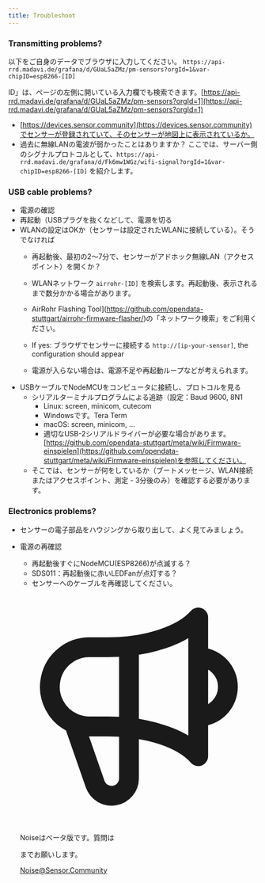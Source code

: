 ```yaml
---
title: Troubleshoot
---
```


### Transmitting problems?
以下をご自身のデータでブラウザに入力してください。
`https://api-rrd.madavi.de/grafana/d/GUaL5aZMz/pm-sensors?orgId=1&var-chipID=esp8266-[ID]`

ID」は、ページの左側に開いている入力欄でも検索できます。[https://api-rrd.madavi.de/grafana/d/GUaL5aZMz/pm-sensors?orgId=1](https://api-rrd.madavi.de/grafana/d/GUaL5aZMz/pm-sensors?orgId=1)

* [https://devices.sensor.community](https://devices.sensor.community)でセンサーが登録されていて、そのセンサーが地図上に表示されているか。
* 過去に無線LANの電波が弱かったことはありますか？
  ここでは、サーバー側のシグナルプロトコルとして、`https://api-rrd.madavi.de/grafana/d/Fk6mw1WGz/wifi-signal?orgId=1&var-chipID=esp8266-[ID]` を紹介します。

### USB cable problems?
* 電源の確認
* 再起動（USBプラグを抜くなどして、電源を切る
* WLANの設定はOKか（センサーは設定されたWLANに接続している）。そうでなければ
  * 再起動後、最初の2～7分で、センサーがアドホック無線LAN（アクセスポイント）を開くか？
  * WLANネットワーク `airrohr-[ID]` を検索します。再起動後、表示されるまで数分かかる場合があります。

  * AirRohr Flashing Tool](https://github.com/opendata-stuttgart/airrohr-firmware-flasher/)の「ネットワーク検索」をご利用ください。
  * If yes: ブラウザでセンサーに接続する `http://[ip-your-sensor]`, the configuration should appear
  * 電源が入らない場合は、電源不足や再起動ループなどが考えられます。
* USBケーブルでNodeMCUをコンピュータに接続し、プロトコルを見る
  * シリアルターミナルプログラムによる追跡（設定：Baud 9600, 8N1
    * Linux: screen, minicom, cutecom
    * Windowsです。Tera Term
    * macOS: screen, minicom, ...
    * 適切なUSB-2シリアルドライバーが必要な場合があります。[https://github.com/opendata-stuttgart/meta/wiki/Firmware-einspielen](https://github.com/opendata-stuttgart/meta/wiki/Firmware-einspielen)を参照してください。
  * そこでは、センサーが何をしているか（ブートメッセージ、WLAN接続またはアクセスポイント、測定 - 3分後のみ）を確認する必要があります。

### Electronics problems?
* センサーの電子部品をハウジングから取り出して、よく見てみましょう。
* 電源の再確認
    * 再起動後すぐにNodeMCU(ESP8266)が点滅する？
    * SDS011：再起動後に赤いLEDFanが点灯する？
    * センサーへのケーブルを再確認してください。

  <div class="max-w-screen-xl mx-auto pb-5">
      <div class="p-2 rounded-lg bg-indigo-100 shadow-lg sm:p-3">
      <div class="flex items-center">
            <span class="p-2 rounded-lg bg-indigo-500">
              <svg class="h-8 w-8 text-white" fill="none" viewBox="0 0 24 24" stroke="currentColor">
                <path stroke-linecap="round" stroke-linejoin="round" stroke-width="2" d="M11 5.882V19.24a1.76 1.76 0 01-3.417.592l-2.147-6.15M18 13a3 3 0 100-6M5.436 13.683A4.001 4.001 0 017 6h1.832c4.1 0 7.625-1.234 9.168-3v14c-1.543-1.766-5.067-3-9.168-3H7a3.988 3.988 0 01-1.564-.317z" />
              </svg>
            </span>
        <div class="flex flex-wrap">
          <div class="flex-wrap flex">
            <p class="pt-1 text-indigo-700 font-medium">
                Noiseはベータ版です。質問は<p>までお願いします。</p>
          <a href="mailto:Noise@Sensor.Community" class="ml-1 font-medium underline text-white hover:text-amber-600">
                  Noise@Sensor.Community</a>
          </div>
           </div>
      </div>
    </div>
  </div>

